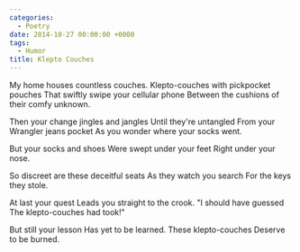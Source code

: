 ```yaml
---
categories:
  - Poetry
date: 2014-10-27 00:00:00 +0000
tags:
  - Humor
title: Klepto Couches
---
```


My home houses countless couches.
Klepto-couches with pickpocket pouches
That swiftly swipe your cellular phone
Between the cushions of their comfy unknown.

Then your change jingles and jangles
Until they're untangled
From your Wrangler jeans pocket
As you wonder where your socks went.

But your socks and shoes
Were swept under your feet
Right under your nose.

So discreet are these deceitful seats
As they watch you search
For the keys they stole.

At last your quest
Leads you straight to the crook.
"I should have guessed
The klepto-couches had took!"

But still your lesson
Has yet to be learned.
These klepto-couches
Deserve to be burned.
